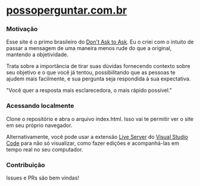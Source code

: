 # [possoperguntar.com.br](https://www.possoperguntar.com.br/)

### Motivação
Esse site é o primo brasileiro do [Don't Ask to Ask](https://dontasktoask.com/). Eu o criei com o intuito de passar a mensagem de
uma maneira menos rude do que a original, mantendo a objetividade.

Trata sobre a importância de tirar suas dúvidas fornecendo contexto sobre seu objetivo e o que você já tentou, possibilitando que as pessoas te ajudem mais facilmente,
e sua pergunta seja respondida à sua expectativa.

"Você quer a resposta mais esclarecedora, o mais rápido possível."

### Acessando localmente

Clone o repositório e abra o arquivo index.html. Isso vai te permitir ver o site em seu próprio navegador.

Alternativamente, você pode usar a extensão [Live Server](https://marketplace.visualstudio.com/items?itemName=ritwickdey.LiveServer)
do [Visual Studio Code](https://code.visualstudio.com/download) para não só visualizar, como fazer edições e acompanhá-las em tempo real no seu computador.

### Contribuição

Issues e PRs são bem vindas!
